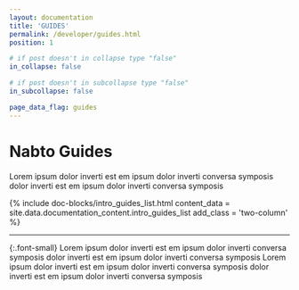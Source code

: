```yaml
---
layout: documentation
title: 'GUIDES'
permalink: /developer/guides.html
position: 1

# if post doesn't in collapse type "false"
in_collapse: false

# if post doesn't in subcollapse type "false"
in_subcollapse: false

page_data_flag: guides
---
```


# Nabto Guides
Lorem ipsum dolor inverti est em ipsum dolor inverti conversa symposis
dolor inverti est em ipsum dolor inverti conversa symposis

{% include doc-blocks/intro_guides_list.html  content_data = site.data.documentation_content.intro_guides_list add_class = 'two-column' %}

***

{:.font-small}
Lorem ipsum dolor inverti est em ipsum dolor inverti conversa symposis dolor inverti est em ipsum dolor inverti conversa symposis Lorem ipsum dolor inverti est em ipsum dolor inverti conversa symposis dolor inverti est em ipsum dolor inverti conversa symposis


